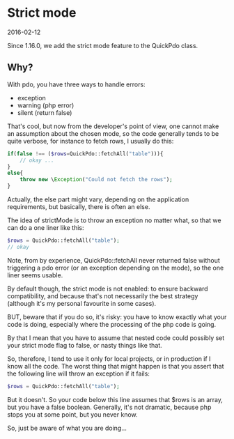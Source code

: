 Strict mode
==============
2016-02-12




Since 1.16.0, we add the strict mode feature to the QuickPdo class.
 
Why?
---------
 
 
With pdo, you have three ways to handle errors: 
 
- exception 
- warning (php error)
- silent (return false) 


That's cool, but now from the developer's point of view, one cannot make an assumption about the chosen mode,
so the code generally tends to be quite verbose, for instance to fetch rows, I usually do this:


```php
if(false !== ($rows=QuickPdo::fetchAll("table"))){
    // okay ...
}
else{
    throw new \Exception("Could not fetch the rows");    
}
```


Actually, the else part might vary, depending on the application requirements, but basically, there is often
an else.

The idea of strictMode is to throw an exception no matter what, so that we can do a one liner like this:


```php
$rows = QuickPdo::fetchAll("table");
// okay
```


Note, from by experience, QuickPdo::fetchAll never returned false without triggering a pdo error (or an exception 
depending on the mode), so the one liner seems usable.
 
By default though, the strict mode is not enabled: to ensure backward compatibility, and because that's not 
necessarily the best strategy (although it's my personal favourite in some cases).

BUT,
beware that if you do so, it's risky: you have to know exactly what your code is doing, especially where the 
processing of the php code is going.

By that I mean that you have to assume that nested code could possibly set your strict mode flag to false,
or nasty things like that.

So, therefore, I tend to use it only for local projects, or in production if I know all the code.
The worst thing that might happen is that you assert that the following line will throw an exception
if it fails:

```php
$rows = QuickPdo::fetchAll("table");
```

But it doesn't. So your code below this line assumes that $rows is an array, but you have a false boolean.
Generally, it's not dramatic, because php stops you at some point, but you never know.

So, just be aware of what you are doing...



